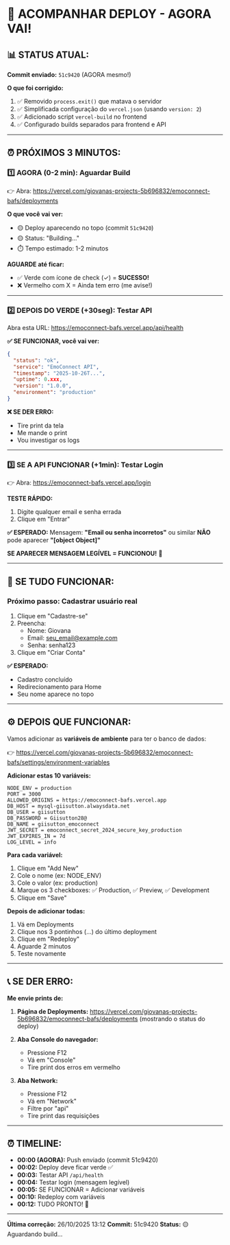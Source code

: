 # 🎯 ACOMPANHAR DEPLOY - AGORA VAI!

## 📊 STATUS ATUAL:

**Commit enviado:** `51c9420` (AGORA mesmo!)

**O que foi corrigido:**
1. ✅ Removido `process.exit()` que matava o servidor
2. ✅ Simplificada configuração do `vercel.json` (usando `version: 2`)
3. ✅ Adicionado script `vercel-build` no frontend
4. ✅ Configurado builds separados para frontend e API

---

## ⏰ PRÓXIMOS 3 MINUTOS:

### 1️⃣ **AGORA (0-2 min):** Aguardar Build

👉 Abra: https://vercel.com/giovanas-projects-5b696832/emoconnect-bafs/deployments

**O que você vai ver:**
- 🟡 Deploy aparecendo no topo (commit `51c9420`)
- 🟡 Status: "Building..."
- ⏱️ Tempo estimado: 1-2 minutos

**AGUARDE até ficar:**
- ✅ Verde com ícone de check (✓) = **SUCESSO!**
- ❌ Vermelho com X = Ainda tem erro (me avise!)

---

### 2️⃣ **DEPOIS DO VERDE (+30seg):** Testar API

Abra esta URL: https://emoconnect-bafs.vercel.app/api/health

**✅ SE FUNCIONAR, você vai ver:**
```json
{
  "status": "ok",
  "service": "EmoConnect API",
  "timestamp": "2025-10-26T...",
  "uptime": 0.xxx,
  "version": "1.0.0",
  "environment": "production"
}
```

**❌ SE DER ERRO:**
- Tire print da tela
- Me mande o print
- Vou investigar os logs

---

### 3️⃣ **SE A API FUNCIONAR (+1min):** Testar Login

👉 Abra: https://emoconnect-bafs.vercel.app/login

**TESTE RÁPIDO:**
1. Digite qualquer email e senha errada
2. Clique em "Entrar"

**✅ ESPERADO:** 
Mensagem: **"Email ou senha incorretos"** ou similar
**NÃO** pode aparecer **"[object Object]"**

**SE APARECER MENSAGEM LEGÍVEL = FUNCIONOU!** 🎉

---

## 🎉 SE TUDO FUNCIONAR:

### Próximo passo: Cadastrar usuário real

1. Clique em "Cadastre-se"
2. Preencha:
   - Nome: Giovana
   - Email: seu_email@example.com
   - Senha: senha123
3. Clique em "Criar Conta"

**✅ ESPERADO:**
- Cadastro concluído
- Redirecionamento para Home
- Seu nome aparece no topo

---

## ⚙️ DEPOIS QUE FUNCIONAR:

Vamos adicionar as **variáveis de ambiente** para ter o banco de dados:

👉 https://vercel.com/giovanas-projects-5b696832/emoconnect-bafs/settings/environment-variables

**Adicionar estas 10 variáveis:**

```
NODE_ENV = production
PORT = 3000
ALLOWED_ORIGINS = https://emoconnect-bafs.vercel.app
DB_HOST = mysql-giisutton.alwaysdata.net
DB_USER = giisutton
DB_PASSWORD = Giisutton28@
DB_NAME = giisutton_emoconnect
JWT_SECRET = emoconnect_secret_2024_secure_key_production
JWT_EXPIRES_IN = 7d
LOG_LEVEL = info
```

**Para cada variável:**
1. Clique em "Add New"
2. Cole o nome (ex: NODE_ENV)
3. Cole o valor (ex: production)
4. Marque os 3 checkboxes: ✅ Production, ✅ Preview, ✅ Development
5. Clique em "Save"

**Depois de adicionar todas:**
1. Vá em Deployments
2. Clique nos 3 pontinhos (...) do último deployment
3. Clique em "Redeploy"
4. Aguarde 2 minutos
5. Teste novamente

---

## 📞 SE DER ERRO:

**Me envie prints de:**

1. **Página de Deployments:**
   https://vercel.com/giovanas-projects-5b696832/emoconnect-bafs/deployments
   (mostrando o status do deploy)

2. **Aba Console do navegador:**
   - Pressione F12
   - Vá em "Console"
   - Tire print dos erros em vermelho

3. **Aba Network:**
   - Pressione F12
   - Vá em "Network"
   - Filtre por "api"
   - Tire print das requisições

---

## ⏰ TIMELINE:

- **00:00 (AGORA):** Push enviado (commit 51c9420)
- **00:02:** Deploy deve ficar verde ✅
- **00:03:** Testar API `/api/health`
- **00:04:** Testar login (mensagem legível)
- **00:05:** SE FUNCIONAR = Adicionar variáveis
- **00:10:** Redeploy com variáveis
- **00:12:** TUDO PRONTO! 🎉

---

**Última correção:** 26/10/2025 13:12
**Commit:** 51c9420
**Status:** 🟡 Aguardando build...
